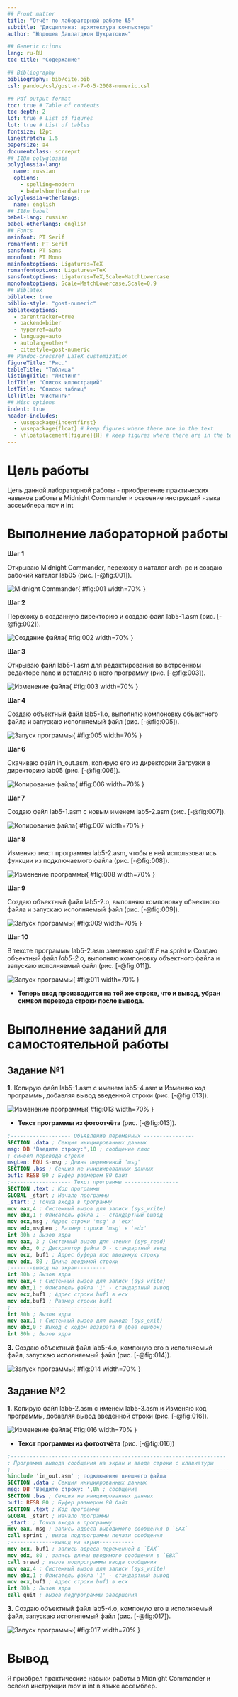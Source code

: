 ```yaml
---
## Front matter
title: "Отчёт по лабораторной работе №5"
subtitle: "Дисциплина: архитектура компьютера"
author: "Юлдошев Давлатджон Шухратович"

## Generic otions
lang: ru-RU
toc-title: "Содержание"

## Bibliography
bibliography: bib/cite.bib
csl: pandoc/csl/gost-r-7-0-5-2008-numeric.csl

## Pdf output format
toc: true # Table of contents
toc-depth: 2
lof: true # List of figures
lot: true # List of tables
fontsize: 12pt
linestretch: 1.5
papersize: a4
documentclass: scrreprt
## I18n polyglossia
polyglossia-lang:
  name: russian
  options:
	- spelling=modern
	- babelshorthands=true
polyglossia-otherlangs:
  name: english
## I18n babel
babel-lang: russian
babel-otherlangs: english
## Fonts
mainfont: PT Serif
romanfont: PT Serif
sansfont: PT Sans
monofont: PT Mono
mainfontoptions: Ligatures=TeX
romanfontoptions: Ligatures=TeX
sansfontoptions: Ligatures=TeX,Scale=MatchLowercase
monofontoptions: Scale=MatchLowercase,Scale=0.9
## Biblatex
biblatex: true
biblio-style: "gost-numeric"
biblatexoptions:
  - parentracker=true
  - backend=biber
  - hyperref=auto
  - language=auto
  - autolang=other*
  - citestyle=gost-numeric
## Pandoc-crossref LaTeX customization
figureTitle: "Рис."
tableTitle: "Таблица"
listingTitle: "Листинг"
lofTitle: "Список иллюстраций"
lotTitle: "Список таблиц"
lolTitle: "Листинги"
## Misc options
indent: true
header-includes:
  - \usepackage{indentfirst}
  - \usepackage{float} # keep figures where there are in the text
  - \floatplacement{figure}{H} # keep figures where there are in the text
---
```


# Цель работы

Цель данной лабораторной работы - приобретение практических навыков работы в Midnight Commander и освоение инструкций языка ассемблера mov и int

# Выполнение лабораторной работы

**Шаг 1**

Открываю Midnight Commander, перехожу в каталог arch-pc и создаю рабочий каталог lab05 (рис. [-@fig:001]).

![Midnight Commander](image/1.png){ #fig:001 width=70% }

**Шаг 2**

Перехожу в созданную директорию и создаю файл lab5-1.asm (рис. [-@fig:002]).

![Создание файла](image/2.png){ #fig:002 width=70% }

**Шаг 3**

Открываю файл lab5-1.asm для редактирования во встроенном редакторе nano и вставляю в него программу (рис. [-@fig:003]).

![Изменение файла](image/3.png){ #fig:003 width=70% }

**Шаг 4**

Создаю объектный файл lab5-1.o, выполняю компоновку объектного файла и запускаю исполняемый файл (рис. [-@fig:005]).

![Запуск программы](image/12.png){ #fig:005 width=70% }

**Шаг 6**

Скачиваю файл in_out.asm, копирую его из директории Загрузки в директорию lab05 (рис. [-@fig:006]).

![Копирование файла](image/13.png){ #fig:006 width=70% }

**Шаг 7**

Cоздаю файл lab5-1.asm с новым именем lab5-2.asm (рис. [-@fig:007]).

![Копирование файла](image/6.png){ #fig:007 width=70% }

**Шаг 8**

Изменяю текст программы lab5-2.asm, чтобы в ней использовались функции из подключаемого файла (рис. [-@fig:008]).

![Изменение программы](image/15.png){ #fig:008 width=70% }

**Шаг 9**

Создаю объектный файл lab5-2.o, выполняю компоновку объектного файла и запускаю исполняемый файл (рис. [-@fig:009]).

![Запуск программы](image/7.png){ #fig:009 width=70% }

**Шаг 10**

В тексте программы lab5-2.asm заменяю *sprintLF* на *sprint* и Создаю объектный файл *lab5-2.o*, выполняю компоновку объектного файла и запускаю исполняемый файл (рис. [-@fig:011]).

![Запуск программы](image/17.png){ #fig:011 width=70% }

- **Теперь ввод производится на той же строке, что и вывод, убран символ перевода строки после вывода.**

# Выполнение заданий для самостоятельной работы

## Задание №1

**1.**  Копирую файл lab5-1.asm с именем lab5-4.asm и Изменяю код программы, добавляя вывод введенной строки (рис. [-@fig:013]).

![Изменение программы](image/10.png){ #fig:013 width=70% }

* **Текст программы из фотоотчёта** (рис. [-@fig:013]).

```NASM
;------------------- Объявление переменных ----------------
SECTION .data ; Секция инициированных данных
msg: DB 'Введите строку:',10 ; сообщение плюс
; символ перевода строки
msgLen: EQU $-msg ; Длина переменной 'msg'
SECTION .bss ; Секция не инициированных данных
buf1: RESB 80 ; Буфер размером 80 байт
;------------------- Текст программы -----------------
SECTION .text ; Код программы
GLOBAL _start ; Начало программы
_start: ; Точка входа в программу
mov eax,4 ; Системный вызов для записи (sys_write)
mov ebx,1 ; Описатель файла 1 - стандартный вывод
mov ecx,msg ; Адрес строки 'msg' в 'ecx'
mov edx,msgLen ; Размер строки 'msg' в 'edx'
int 80h ; Вызов ядра
mov eax, 3 ; Системный вызов для чтения (sys_read)
mov ebx, 0 ; Дескриптор файла 0 - стандартный ввод
mov ecx, buf1 ; Адрес буфера под вводимую строку
mov edx, 80 ; Длина вводимой строки
;-------вывод на экран---------
int 80h ; Вызов ядра
mov eax,4 ; Системный вызов для записи (sys_write)
mov ebx,1 ; Описатель файла '1' - стандартный вывод
mov ecx,buf1 ; Адрес строки buf1 в ecx
mov edx,buf1 ; Размер строки buf1
;------------------------------
int 80h ; Вызов ядра
mov eax,1 ; Системный вызов для выхода (sys_exit)
mov ebx,0 ; Выход с кодом возврата 0 (без ошибок)
int 80h ; Вызов ядра
```

**3.** Создаю объектный файл lab5-4.o, компоную его в исполняемый файл, запускаю исполняемый файл (рис. [-@fig:014]).

![Запуск программы](image/11.png){ #fig:014 width=70% }


## Задание №2

**1.** Копирую файл lab5-2.asm с именем lab5-3.asm и Изменяю код программы, добавляя вывод введенной строки (рис. [-@fig:016]).

![Изменение файла](image/9.png){ #fig:016 width=70% }

* **Текст программы из фотоотчёта** (рис. [-@fig:016])

```NASM
;--------------------------------------------------------------------
; Программа вывода сообщения на экран и ввода строки с клавиатуры
;---------------------------------------------------------------------
%include 'in_out.asm' ; подключение внешнего файла
SECTION .data ; Секция инициированных данных
msg: DB 'Введите строку: ',0h ; сообщение
SECTION .bss ; Секция не инициированных данных
buf1: RESB 80 ; Буфер размером 80 байт
SECTION .text ; Код программы
GLOBAL _start ; Начало программы
_start: ; Точка входа в программу
mov eax, msg ; запись адреса выводимого сообщения в `EAX`
call sprint ; вызов подпрограммы печати сообщения
;--------------вывод на экран-----------
mov ecx, buf1 ; запись адреса переменной в `EAX`
mov edx, 80 ; запись длины вводимого сообщения в `EBX`
call sread ; вызов подпрограммы ввода сообщения
mov eax,4 ; Системный вызов для записи (sys_write)
mov ebx,1 ; Описатель файла '1' - стандартный вывод
mov ecx,buf1 ; Адрес строки buf1 в ecx
int 80h ; Вызов ядра
call quit ; вызов подпрограммы завершения
```

**3.** Создаю объектный файл lab5-4.o, компоную его в исполняемый файл, запускаю исполняемый файл (рис. [-@fig:017]).

![Запуск программы](image/8.png){ #fig:017 width=70% }

# Вывод

Я приобрел практические навыки работы в Midnight Commander и освоил
инструкции  mov и int в языке ассемблер.
